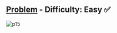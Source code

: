 [Problem](https://www.hackerrank.com/challenges/breaking-best-and-worst-records/problem) - Difficulty: Easy :white_check_mark:
---
![p15](https://user-images.githubusercontent.com/44196434/178566595-75162da9-ea78-453a-8ced-3da9f2fbb705.png)
